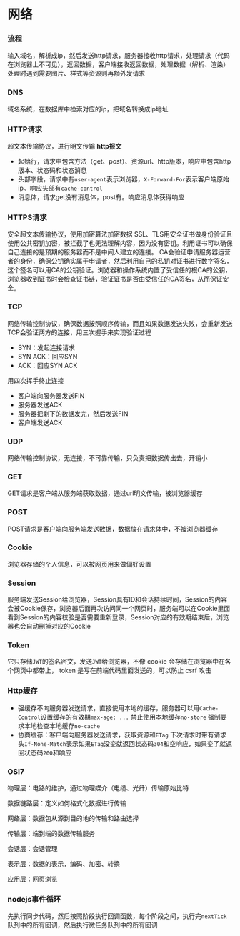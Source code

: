 # 网络

### 流程

输入域名，解析成ip，然后发送http请求，服务器接收http请求，处理请求（代码在浏览器上不可见），返回数据，客户端接收返回数据，处理数据（解析、渲染） 处理时遇到需要图片、样式等资源则再额外发请求

### DNS

域名系统，在数据库中检索对应的ip，把域名转换成ip地址

### HTTP请求

超文本传输协议，进行明文传输
**http报文**

- 起始行，请求中包含方法（get、post）、资源url、http版本，响应中包含http版本、状态码和状态消息
- 头部字段，请求中有`user-agent`表示浏览器，`X-Forward-For`表示客户端原始ip。响应头部有`cache-control`
- 消息体，请求get没有消息体，post有。响应消息体获得响应

### HTTPS请求

安全超文本传输协议，使用加密算法加密数据
SSL、TLS用安全证书做身份验证且使用公共密钥加密，被拦截了也无法理解内容，因为没有密钥。利用证书可以确保自己连接的是预期的服务器而不是中间人建立的连接。
CA会验证申请服务器运营者的身份，确保公钥确实属于申请者，然后利用自己的私钥对证书进行数字签名，这个签名可以用CA的公钥验证。浏览器和操作系统内置了受信任的根CA的公钥，浏览器收到证书时会检查证书链，验证证书是否由受信任的CA签名，从而保证安全。

### TCP

网络传输控制协议，确保数据按照顺序传输，而且如果数据发送失败，会重新发送
TCP会验证两方的连接，用三次握手来实现验证过程

- SYN：发起连接请求
- SYN  ACK：回应SYN
- ACK：回应SYN  ACK

用四次挥手终止连接

- 客户端向服务器发送FIN
- 服务器发送ACK
- 服务器把剩下的数据发完，然后发送FIN
- 客户端发送ACK

### UDP

网络传输控制协议，无连接，不可靠传输，只负责把数据传出去，开销小

### GET

GET请求是客户端从服务端获取数据，通过url明文传输，被浏览器缓存

### POST

POST请求是客户端向服务端发送数据，数据放在请求体中，不被浏览器缓存

### Cookie

浏览器存储的个人信息，可以被网页用来做偏好设置

### Session

服务端发送Session给浏览器，Session具有ID和会话持续时间，Session的内容会被Cookie保存，浏览器后面再次访问同一个网页时，服务端可以在Cookie里面看到Session的内容校验是否需要重新登录，Session对应的有效期结束后，浏览器也会自动删掉对应的Cookie

### Token

它只存储`JWT`的签名密文，发送`JWT`给浏览器，不像 cookie 会存储在浏览器中在各个网页中都带上， token 是写在前端代码里面发送的，可以防止 csrf 攻击

### Http缓存

- 强缓存不向服务器发送请求，直接使用本地的缓存，服务器可以用`Cache-Control`设置缓存的有效期`max-age: ...`  禁止使用本地缓存`no-store` 强制要求本地检查本地缓存`no-cache`
- 协商缓存：客户端向服务器发送请求，获取资源和`ETag` 下次请求时带有请求头`If-None-Match`表示如果`ETag`没变就返回状态码`304`和空响应，如果变了就返回状态码`200`和响应

### OSI7

物理层：电路的维护，通过物理媒介（电缆、光纤）传输原始比特

数据链路层：定义如何格式化数据进行传输

网络层：数据包从源到目的地的传输和路由选择

传输层：端到端的数据传输服务

会话层：会话管理

表示层：数据的表示，编码、加密、转换

应用层：网页浏览

### nodejs事件循环

先执行同步代码，然后按照阶段执行回调函数，每个阶段之间，执行完`nextTick`队列中的所有回调，然后执行微任务队列中的所有回调